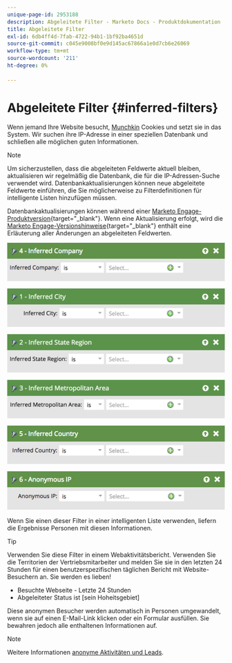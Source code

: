 ```yaml
---
unique-page-id: 2953188
description: Abgeleitete Filter - Marketo Docs - Produktdokumentation
title: Abgeleitete Filter
exl-id: 6db4ff4d-7fab-4722-94b1-1bf92ba4651d
source-git-commit: c045e9008bf0e9d145ac67866a1e0d7cb6e26069
workflow-type: tm+mt
source-wordcount: '211'
ht-degree: 0%

---
```


# Abgeleitete Filter {#inferred-filters}

Wenn jemand Ihre Website besucht, [Munchkin](/help/marketo/product-docs/administration/additional-integrations/add-munchkin-tracking-code-to-your-website.md) Cookies und setzt sie in das System. Wir suchen ihre IP-Adresse in einer speziellen Datenbank und schließen alle möglichen guten Informationen.

>[!NOTE]
>
>Um sicherzustellen, dass die abgeleiteten Feldwerte aktuell bleiben, aktualisieren wir regelmäßig die Datenbank, die für die IP-Adressen-Suche verwendet wird. Datenbankaktualisierungen können neue abgeleitete Feldwerte einführen, die Sie möglicherweise zu Filterdefinitionen für intelligente Listen hinzufügen müssen.
>
>Datenbankaktualisierungen können während einer [Marketo Engage-Produktversion](/help/marketo/release-notes/release-schedule.md){target=&quot;_blank&quot;}. Wenn eine Aktualisierung erfolgt, wird die [Marketo Engage-Versionshinweise](/help/marketo/release-notes/current.md){target=&quot;_blank&quot;} enthält eine Erläuterung aller Änderungen an abgeleiteten Feldwerten.

![](assets/image2015-4-27-13-3a25-3a46.png)

![](assets/image2015-4-27-16-3a58-3a53.png)

![](assets/image2015-4-27-16-3a59-3a35.png)

![](assets/image2015-4-27-17-3a0-3a12.png)

![](assets/image2015-4-27-13-3a36-3a9.png)

![](assets/image2015-4-27-13-3a30-3a48.png)

Wenn Sie einen dieser Filter in einer intelligenten Liste verwenden, liefern die Ergebnisse Personen mit diesen Informationen.

>[!TIP]
>
>Verwenden Sie diese Filter in einem Webaktivitätsbericht. Verwenden Sie die Territorien der Vertriebsmitarbeiter und melden Sie sie in den letzten 24 Stunden für einen benutzerspezifischen täglichen Bericht mit Website-Besuchern an. Sie werden es lieben!
>
>* Besuchte Webseite - Letzte 24 Stunden
>* Abgeleiteter Status ist [sein Hoheitsgebiet]


Diese anonymen Besucher werden automatisch in Personen umgewandelt, wenn sie auf einen E-Mail-Link klicken oder ein Formular ausfüllen. Sie bewahren jedoch alle enthaltenen Informationen auf.

>[!NOTE]
>
>Weitere Informationen [anonyme Aktivitäten und Leads](/help/marketo/product-docs/core-marketo-concepts/smart-lists-and-static-lists/managing-people-in-smart-lists/understanding-anonymous-activity-and-people.md).
